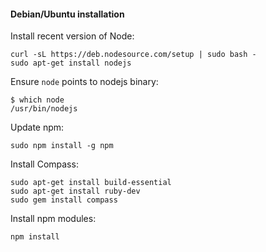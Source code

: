 #### Debian/Ubuntu installation


Install recent version of Node:

```
curl -sL https://deb.nodesource.com/setup | sudo bash -
sudo apt-get install nodejs
```


Ensure `node` points to nodejs binary:

```
$ which node
/usr/bin/nodejs
```


Update npm:

```
sudo npm install -g npm
```


Install Compass:

```
sudo apt-get install build-essential
sudo apt-get install ruby-dev
sudo gem install compass
```


Install npm modules:

```
npm install
```
